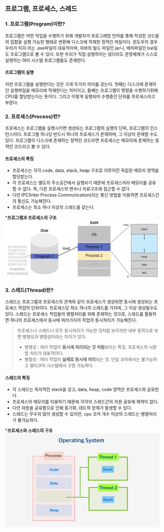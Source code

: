 ## 프로그램, 프로세스, 스레드

### 1. 프로그램(Program)이란?
프로그램은 어떤 작업을 수행하기 위해 개발자가 프로그래밍 언어를 통해 작성한 코드들의 집합을 실행 가능한 형태로 변환해 디스크에 적재한 정적인 파일이다.
윈도우의 경우 우리가 익히 아는 .exe파일이 대표적이며, 자바의 빌드 파일인 jar나, 배치파일인 bat등도 프로그램으로 볼 수 있다. 또한 우리가 직접 실행하지는 않더라도 운영체제가 스스로 실행하는 여러 시스템 프로그램들도 존재한다.
#### 프로그램의 실행
이런 프로그램을 실행한다는 것은 크게 두가지 의미를 갖는다. 첫째는 디스크에 존재하던 실행파일을 메모리에 적재한다는 의미이고, 둘째는 프로그램이 명령을 수행하기위해 CPU를 할당받는다는 뜻이다. 그리고 이렇게 실행되어 수행중인 단위를 프로세스라고 부른다.

### 2. 프로세스(Process)란?
프로세스는 프로그램을 실행시키면 생성되는 프로그램의 실행의 단위, 프로그램의 인스턴스이다.
프로그램 하나당 반드시 하나의 프로세스가 존재하며, 그 이상이 존재할 수도 있다. 프로그램이 디스크에 존재하는 정적인 코드라면 프로세스는 메모리에 존재하는 동적인 코드라고 볼 수 있다. 

#### 프로세스의 특징
- 프로세스는 각각 code, data, stack, heap 구조로 이루어진 독립된 메모리 영역을 할당받는다.
- 각 프로세스는 별도의 주소공간에서 실행되기 때문에 프로세스끼리 메모리를 공유할 수 없다. 즉, 다른 프로세스의 변수나 자료구조에 접근할 수 없다.
- 다만 IPC(Inter Process Communication)라는 통신 방법을 이용하면 프로세스간의 통신도 가능해진다.
- 프로세스는 최소 하나 이상의 스레드를 갖는다.

***프로그램과 프로세스의 구조**  
![img.png](../assets/Program&Process.png)


### 3. 스레드(Thread)란?
스레드는 프로그램과 프로세스의 관계와 같이 프로세스가 생성되면 동시에 생성되는 프로세스 작업의 단위이다.
프로세스당 최소 하나의 스레드를 가지며, 그 이상 생성될수도 있다.
스레드는 프로세스 작업들의 병렬처리를 위해 존재하는 것으로, 스레드를 활용하면 하나의 프로세스에서 동시에 여러가지의 작업의 동시처리가 가능해진다.
> 프로세스나 스레드나 모두 동시처리가 가능한 것처럼 보이지만 내부 동작으로 보면 병행성과 병렬성이라는 차이가 있다.
> - 병행성 : 여러 작업이 **동시에 처리되는 것 처럼**보이는 특징. 프로세스의 시분할 처리가 대표적이다.
> - 병렬성 : 여러 작업이 **실제로 동시에 처리**되는 것. 단일 코어에서는 불가능하고 멀티코어 시스템에서 구현 가능하다.

#### 스레드의 특징
- 각 스레드는 독자적인 stack을 갖고, data, heap, code 영역은 프로세스와 공유한다.
- 프로세스의 메모리를 이용하기 때문에 각각의 스레드간의 자원 공유에 제약이 없다.
- 다만 자원을 공유함으로 인해 동기화, 데드락 문제가 발생할 수 있다.
- 스레드는 무수히 많이 생성할 수 있지만, cpu 코어 개수 이상의 스레드는 병렬처리가 불가능하다.

***프로세스와 스레드의 구조**
![img_1.png](../assets/Process&Thread.png)
